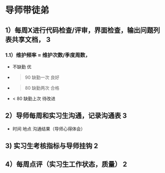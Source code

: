 # 导师带徒弟

## 1）每周X进行代码检查/评审，界面检查，输出问题列表共享文档， 3

### 1.1）维护频率 = 维护次数/季度周数，

- 不缺勤 优
- > 90 缺勤一次 良好
- > 80 缺勤两次 合格
- < 80 缺勤上次 待改进

## 2）导师每周和实习生沟通，记录沟通表 3

- 时间 地点 沟通结果（导师心得体会）

## 3) 实习生考核指标与导师挂钩 2

## 4）每周点评（实习生工作状态，质量） 2
